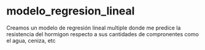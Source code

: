 # modelo_regresion_lineal
Creamos un modelo de regresión lineal multiple donde me predice la resistencia del hormigon respecto a sus cantidades de compronentes como el agua, ceniza, etc

